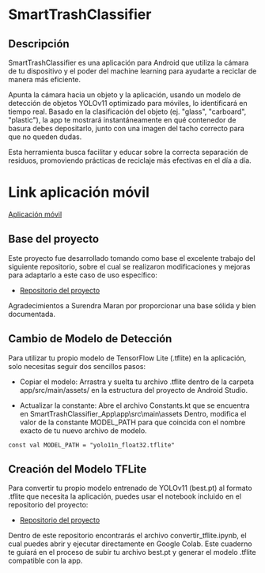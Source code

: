 # SmartTrashClassifier
## Descripción
SmartTrashClassifier es una aplicación para Android que utiliza la cámara de tu dispositivo y el poder del machine learning para ayudarte a reciclar de manera más eficiente.

Apunta la cámara hacia un objeto y la aplicación, usando un modelo de detección de objetos YOLOv11 optimizado para móviles, lo identificará en tiempo real. Basado en la clasificación del objeto (ej. "glass", "carboard", "plastic"), la app te mostrará instantáneamente en qué contenedor de basura debes depositarlo, junto con una imagen del tacho correcto para que no queden dudas.

Esta herramienta busca facilitar y educar sobre la correcta separación de residuos, promoviendo prácticas de reciclaje más efectivas en el día a día.

# Link aplicación móvil

[Aplicación móvil](https://usmcl-my.sharepoint.com/:u:/g/personal/alvaro_pozo_usm_cl/EXi6_TaFnaRLixjxk2Y08Z8BSNe5HC2zchwTC4XtuBZrxg?e=THWZJ8)

## Base del proyecto
Este proyecto fue desarrollado tomando como base el excelente trabajo del siguiente repositorio, sobre el cual se realizaron modificaciones y mejoras para adaptarlo a este caso de uso específico:
- [Repositorio del proyecto](https://github.com/gy6543721/LiteRT/tree/main/LiteRT-Android)

Agradecimientos a Surendra Maran por proporcionar una base sólida y bien documentada.

## Cambio de Modelo de Detección

Para utilizar tu propio modelo de TensorFlow Lite (.tflite) en la aplicación, solo necesitas seguir dos sencillos pasos:

- Copiar el modelo: Arrastra y suelta tu archivo .tflite dentro de la carpeta app/src/main/assets/ en la estructura del proyecto de Android Studio.

- Actualizar la constante: Abre el archivo Constants.kt que se encuentra en SmartTrashClassifier_App\app\src\main\assets Dentro, modifica el valor de la constante MODEL_PATH para que coincida con el nombre exacto de tu nuevo archivo de modelo.

```
const val MODEL_PATH = "yolo11n_float32.tflite"
```

## Creación del Modelo TFLite

Para convertir tu propio modelo entrenado de YOLOv11 (best.pt) al formato .tflite que necesita la aplicación, puedes usar el notebook incluido en el repositorio del proyecto:

- [Repositorio del proyecto](https://github.com/D4rkingPoint/SmartTrashClassifier)

Dentro de este repositorio encontrarás el archivo convertir_tflite.ipynb, el cual puedes abrir y ejecutar directamente en Google Colab. Este cuaderno te guiará en el proceso de subir tu archivo best.pt y generar el modelo .tflite compatible con la app.